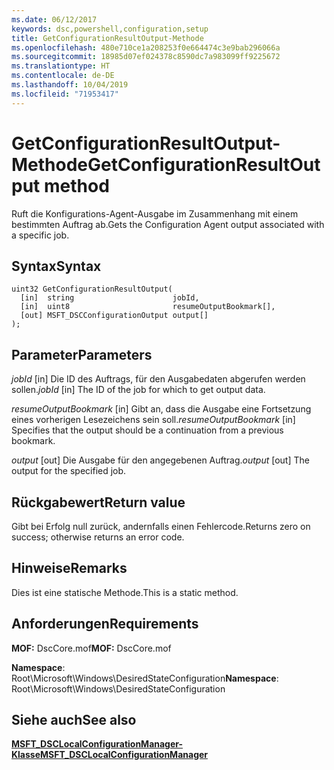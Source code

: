 ```yaml
---
ms.date: 06/12/2017
keywords: dsc,powershell,configuration,setup
title: GetConfigurationResultOutput-Methode
ms.openlocfilehash: 480e710ce1a208253f0e664474c3e9bab296066a
ms.sourcegitcommit: 18985d07ef024378c8590dc7a983099ff9225672
ms.translationtype: HT
ms.contentlocale: de-DE
ms.lasthandoff: 10/04/2019
ms.locfileid: "71953417"
---
```

# <a name="getconfigurationresultoutput-method"></a><span data-ttu-id="255c9-103">GetConfigurationResultOutput-Methode</span><span class="sxs-lookup"><span data-stu-id="255c9-103">GetConfigurationResultOutput method</span></span>

<span data-ttu-id="255c9-104">Ruft die Konfigurations-Agent-Ausgabe im Zusammenhang mit einem bestimmten Auftrag ab.</span><span class="sxs-lookup"><span data-stu-id="255c9-104">Gets the Configuration Agent output associated with a specific job.</span></span>

## <a name="syntax"></a><span data-ttu-id="255c9-105">Syntax</span><span class="sxs-lookup"><span data-stu-id="255c9-105">Syntax</span></span>

```mof
uint32 GetConfigurationResultOutput(
  [in]  string                      jobId,
  [in]  uint8                       resumeOutputBookmark[],
  [out] MSFT_DSCConfigurationOutput output[]
);
```

## <a name="parameters"></a><span data-ttu-id="255c9-106">Parameter</span><span class="sxs-lookup"><span data-stu-id="255c9-106">Parameters</span></span>

<span data-ttu-id="255c9-107">*jobId* \[in\] Die ID des Auftrags, für den Ausgabedaten abgerufen werden sollen.</span><span class="sxs-lookup"><span data-stu-id="255c9-107">*jobId* \[in\] The ID of the job for which to get output data.</span></span>

<span data-ttu-id="255c9-108">*resumeOutputBookmark* \[in\] Gibt an, dass die Ausgabe eine Fortsetzung eines vorherigen Lesezeichens sein soll.</span><span class="sxs-lookup"><span data-stu-id="255c9-108">*resumeOutputBookmark* \[in\] Specifies that the output should be a continuation from a previous bookmark.</span></span>

<span data-ttu-id="255c9-109">*output* \[out\] Die Ausgabe für den angegebenen Auftrag.</span><span class="sxs-lookup"><span data-stu-id="255c9-109">*output* \[out\] The output for the specified job.</span></span>

## <a name="return-value"></a><span data-ttu-id="255c9-110">Rückgabewert</span><span class="sxs-lookup"><span data-stu-id="255c9-110">Return value</span></span>

<span data-ttu-id="255c9-111">Gibt bei Erfolg null zurück, andernfalls einen Fehlercode.</span><span class="sxs-lookup"><span data-stu-id="255c9-111">Returns zero on success; otherwise returns an error code.</span></span>

## <a name="remarks"></a><span data-ttu-id="255c9-112">Hinweise</span><span class="sxs-lookup"><span data-stu-id="255c9-112">Remarks</span></span>

<span data-ttu-id="255c9-113">Dies ist eine statische Methode.</span><span class="sxs-lookup"><span data-stu-id="255c9-113">This is a static method.</span></span>

## <a name="requirements"></a><span data-ttu-id="255c9-114">Anforderungen</span><span class="sxs-lookup"><span data-stu-id="255c9-114">Requirements</span></span>

<span data-ttu-id="255c9-115">**MOF:** DscCore.mof</span><span class="sxs-lookup"><span data-stu-id="255c9-115">**MOF:** DscCore.mof</span></span>

<span data-ttu-id="255c9-116">**Namespace**: Root\Microsoft\Windows\DesiredStateConfiguration</span><span class="sxs-lookup"><span data-stu-id="255c9-116">**Namespace**: Root\Microsoft\Windows\DesiredStateConfiguration</span></span>

## <a name="see-also"></a><span data-ttu-id="255c9-117">Siehe auch</span><span class="sxs-lookup"><span data-stu-id="255c9-117">See also</span></span>

[<span data-ttu-id="255c9-118">**MSFT_DSCLocalConfigurationManager-Klasse**</span><span class="sxs-lookup"><span data-stu-id="255c9-118">**MSFT_DSCLocalConfigurationManager**</span></span>](msft-dsclocalconfigurationmanager.md)
